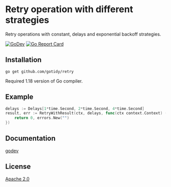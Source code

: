 # Retry operation with different strategies

Retry operations with constant, delays and exponential backoff strategies.

[![GoDev](https://img.shields.io/static/v1?label=godev&message=reference&color=00add8)][godev] [![Go Report Card](https://goreportcard.com/badge/github.com/gotidy/retry)][goreport]

[godev]: https://pkg.go.dev/github.com/gotidy/retry
[goreport]: https://goreportcard.com/report/github.com/gotidy/retry

## Installation

`go get github.com/gotidy/retry`

Required 1.18 version of Go compiler.

## Example

```go
delays := Delays[1*time.Second, 2*time.Second, 4*time.Second]
result, err := RetryWithResult(ctx, delays, func(ctx context.Context) (int, error) {
	return 0, errors.New("")
})
```

## Documentation

[godev]

## License

[Apache 2.0](LICENSE)
